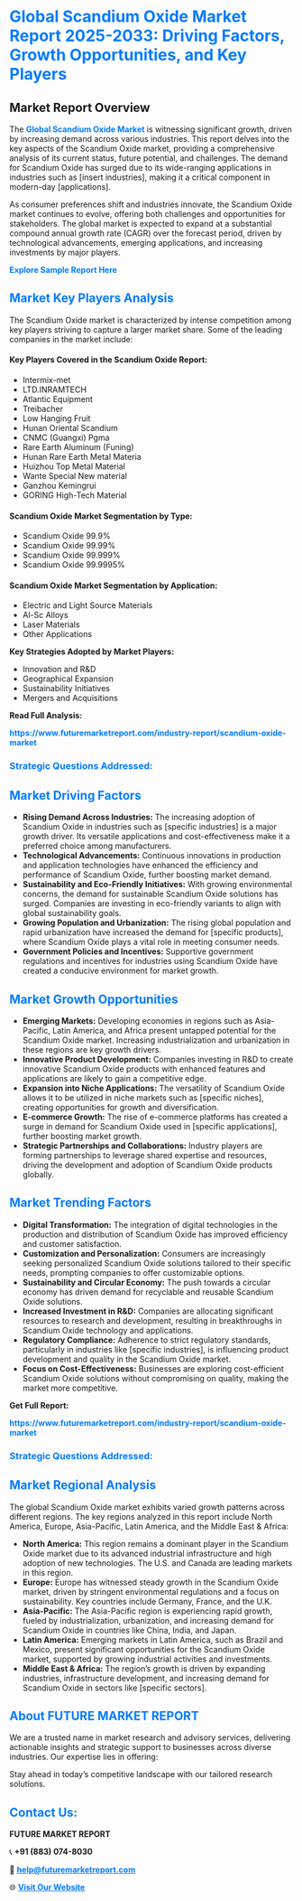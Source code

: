 <h1 style="color: #007BFF;">Global Scandium Oxide Market Report 2025-2033: Driving Factors, Growth Opportunities, and Key Players</h1>

<section id="overview">
<h2>Market Report Overview</h2>
<p>The <a href="https://www.futuremarketreport.com/industry-report/scandium-oxide-market" style="color: #007BFF; text-decoration: none;"><strong>Global Scandium Oxide Market</strong></a> is witnessing significant growth, driven by increasing demand across various industries. This report delves into the key aspects of the Scandium Oxide market, providing a comprehensive analysis of its current status, future potential, and challenges. The demand for Scandium Oxide has surged due to its wide-ranging applications in industries such as [insert industries], making it a critical component in modern-day [applications].</p>
<p>As consumer preferences shift and industries innovate, the Scandium Oxide market continues to evolve, offering both challenges and opportunities for stakeholders. The global market is expected to expand at a substantial compound annual growth rate (CAGR) over the forecast period, driven by technological advancements, emerging applications, and increasing investments by major players.</p>
</section>

<section id="overview">
<p><a href="https://www.futuremarketreport.com/request-sample/reportId=91752" style="color: #007BFF; text-decoration: none;"><strong>Explore Sample Report Here</strong></a></p>
</section>

<section id="key-players">
<h2 style="color: #007BFF;">Market Key Players Analysis</h2>
<p>The Scandium Oxide market is characterized by intense competition among key players striving to capture a larger market share. Some of the leading companies in the market include:</p>
<h4>Key Players Covered in the Scandium Oxide Report:</h4>
<ul><li>Intermix-met</li><li>LTD.INRAMTECH</li><li>Atlantic Equipment</li><li>Treibacher</li><li>Low Hanging Fruit</li><li>Hunan Oriental Scandium</li><li>CNMC (Guangxi) Pgma</li><li>Rare Earth Aluminum (Funing)</li><li>Hunan Rare Earth Metal Materia</li><li>Huizhou Top Metal Material</li><li>Wante Special New material</li><li>Ganzhou Kemingrui</li><li>GORING High-Tech Material</li></ul>
<h4>Scandium Oxide Market Segmentation by Type:</h4>
<ul><li>Scandium Oxide 99.9%</li><li>Scandium Oxide 99.99%</li><li>Scandium Oxide 99.999%</li><li>Scandium Oxide 99.9995%</li></ul>

<h4>Scandium Oxide Market Segmentation by Application:</h4>
<ul><li>Electric and Light Source Materials</li><li>Al-Sc Alloys</li><li>Laser Materials</li><li>Other Applications</li></ul>
<p><strong>Key Strategies Adopted by Market Players:</strong></p>
<ul>
<li>Innovation and R&D</li>
<li>Geographical Expansion</li>
<li>Sustainability Initiatives</li>
<li>Mergers and Acquisitions</li>
</ul>
</section>

<section>
<p><strong>Read Full Analysis: </strong></p><a href="https://www.futuremarketreport.com/industry-report/scandium-oxide-market" style="color: #007BFF; text-decoration: none;"><strong>https://www.futuremarketreport.com/industry-report/scandium-oxide-market</strong></a>
<h3 style="color: #007BFF;">Strategic Questions Addressed:</h3>
</section>

<section id="driving-factors">
<h2 style="color: #007BFF;">Market Driving Factors</h2>
<ul>
<li><strong>Rising Demand Across Industries:</strong> The increasing adoption of Scandium Oxide in industries such as [specific industries] is a major growth driver. Its versatile applications and cost-effectiveness make it a preferred choice among manufacturers.</li>
<li><strong>Technological Advancements:</strong> Continuous innovations in production and application technologies have enhanced the efficiency and performance of Scandium Oxide, further boosting market demand.</li>
<li><strong>Sustainability and Eco-Friendly Initiatives:</strong> With growing environmental concerns, the demand for sustainable Scandium Oxide solutions has surged. Companies are investing in eco-friendly variants to align with global sustainability goals.</li>
<li><strong>Growing Population and Urbanization:</strong> The rising global population and rapid urbanization have increased the demand for [specific products], where Scandium Oxide plays a vital role in meeting consumer needs.</li>
<li><strong>Government Policies and Incentives:</strong> Supportive government regulations and incentives for industries using Scandium Oxide have created a conducive environment for market growth.</li>
</ul>
</section>

<section id="growth-opportunities">
<h2 style="color: #007BFF;">Market Growth Opportunities</h2>
<ul>
<li><strong>Emerging Markets:</strong> Developing economies in regions such as Asia-Pacific, Latin America, and Africa present untapped potential for the Scandium Oxide market. Increasing industrialization and urbanization in these regions are key growth drivers.</li>
<li><strong>Innovative Product Development:</strong> Companies investing in R&D to create innovative Scandium Oxide products with enhanced features and applications are likely to gain a competitive edge.</li>
<li><strong>Expansion into Niche Applications:</strong> The versatility of Scandium Oxide allows it to be utilized in niche markets such as [specific niches], creating opportunities for growth and diversification.</li>
<li><strong>E-commerce Growth:</strong> The rise of e-commerce platforms has created a surge in demand for Scandium Oxide used in [specific applications], further boosting market growth.</li>
<li><strong>Strategic Partnerships and Collaborations:</strong> Industry players are forming partnerships to leverage shared expertise and resources, driving the development and adoption of Scandium Oxide products globally.</li>
</ul>
</section>

<section id="trending-factors">
<h2 style="color: #007BFF;">Market Trending Factors</h2>
<ul>
<li><strong>Digital Transformation:</strong> The integration of digital technologies in the production and distribution of Scandium Oxide has improved efficiency and customer satisfaction.</li>
<li><strong>Customization and Personalization:</strong> Consumers are increasingly seeking personalized Scandium Oxide solutions tailored to their specific needs, prompting companies to offer customizable options.</li>
<li><strong>Sustainability and Circular Economy:</strong> The push towards a circular economy has driven demand for recyclable and reusable Scandium Oxide solutions.</li>
<li><strong>Increased Investment in R&D:</strong> Companies are allocating significant resources to research and development, resulting in breakthroughs in Scandium Oxide technology and applications.</li>
<li><strong>Regulatory Compliance:</strong> Adherence to strict regulatory standards, particularly in industries like [specific industries], is influencing product development and quality in the Scandium Oxide market.</li>
<li><strong>Focus on Cost-Effectiveness:</strong> Businesses are exploring cost-efficient Scandium Oxide solutions without compromising on quality, making the market more competitive.</li>
</ul>
</section>

<section>
<p><strong>Get Full Report: </strong></p><a href="https://www.futuremarketreport.com/industry-report/scandium-oxide-market" style="color: #007BFF; text-decoration: none;"><strong>https://www.futuremarketreport.com/industry-report/scandium-oxide-market</strong></a>
<h3 style="color: #007BFF;">Strategic Questions Addressed:</h3>
</section>


<section id="regional-analysis">
<h2 style="color: #007BFF;">Market Regional Analysis</h2>
<p>The global Scandium Oxide market exhibits varied growth patterns across different regions. The key regions analyzed in this report include North America, Europe, Asia-Pacific, Latin America, and the Middle East & Africa:</p>
<ul>
<li><strong>North America:</strong> This region remains a dominant player in the Scandium Oxide market due to its advanced industrial infrastructure and high adoption of new technologies. The U.S. and Canada are leading markets in this region.</li>
<li><strong>Europe:</strong> Europe has witnessed steady growth in the Scandium Oxide market, driven by stringent environmental regulations and a focus on sustainability. Key countries include Germany, France, and the U.K.</li>
<li><strong>Asia-Pacific:</strong> The Asia-Pacific region is experiencing rapid growth, fueled by industrialization, urbanization, and increasing demand for Scandium Oxide in countries like China, India, and Japan.</li>
<li><strong>Latin America:</strong> Emerging markets in Latin America, such as Brazil and Mexico, present significant opportunities for the Scandium Oxide market, supported by growing industrial activities and investments.</li>
<li><strong>Middle East & Africa:</strong> The region’s growth is driven by expanding industries, infrastructure development, and increasing demand for Scandium Oxide in sectors like [specific sectors].</li>
</ul>
</section>

<footer>
<h2 style="color: #007BFF;">About FUTURE MARKET REPORT</h2>
<p>We are a trusted name in market research and advisory services, delivering actionable insights and strategic support to businesses across diverse industries. Our expertise lies in offering:</p>

<p>Stay ahead in today’s competitive landscape with our tailored research solutions.</p>

<h2 style="color: #007BFF;">Contact Us:</h2>
<p><strong>FUTURE MARKET REPORT</strong></p>
<p>📞 <strong>+91 (883) 074-8030</strong></p>
<p>📧 <strong><a href="mailto:help@futuremarketreport.com" style="color: #007BFF;">help@futuremarketreport.com</a></strong></p>
<p>🌐 <strong><a href="https://www.futuremarketreport.com/" style="color: #007BFF;">Visit Our Website</a></strong></p>
</footer>